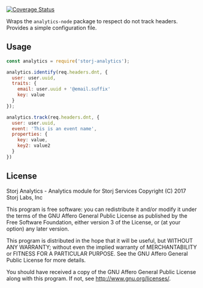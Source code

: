[![Coverage Status](https://coveralls.io/repos/github/Storj/storj-analytics/badge.svg?branch=master)](https://coveralls.io/github/Storj/storj-analytics?branch=master)

Wraps the `analytics-node` package to respect do not track headers. Provides a
simple configuration file.

Usage
-----

```javascript
const analytics = require('storj-analytics');

analytics.identify(req.headers.dnt, {
  user: user.uuid,
  traits: {
    email: user.uuid + '@email.suffix'
    key: value
  }
});

analytics.track(req.headers.dnt, {
  user: user.uuid,
  event: 'This is an event name',
  properties: {
    key: value,
    key2: value2
  }
})
```

License
-------

Storj Analytics - Analytics module for Storj Services
Copyright (C) 2017 Storj Labs, Inc

This program is free software: you can redistribute it and/or modify
it under the terms of the GNU Affero General Public License as published
by the Free Software Foundation, either version 3 of the License, or
(at your option) any later version.

This program is distributed in the hope that it will be useful,
but WITHOUT ANY WARRANTY; without even the implied warranty of
MERCHANTABILITY or FITNESS FOR A PARTICULAR PURPOSE.  See the
GNU Affero General Public License for more details.

You should have received a copy of the GNU Affero General Public License
along with this program.  If not, see http://www.gnu.org/licenses/.
